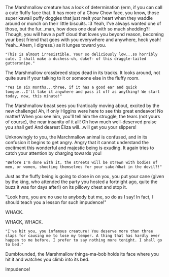 The Marshmallow creature has a look of determination (erm, if you can call a cute fluffy face that. It has more of a Chow Chow face, you know, those super kawaii puffy doggies that just melt your heart when they waddle around or munch on their little biscuits. :3 Yeah, I've always wanted one of those, but the fur...man, how does one deal with so much shedding?! Though, you will have a puff cloud that loves you beyond reason, becoming your best friend that goes with you everywhere and anywhere, heck yeah! Yeah...Ahem, I digress.) as it lunges toward you.

	"This is almost irresistible. Your so deliciously low...so horribly cute. I shall make a duchess-uh, duke?- of this draggle-tailed guttersnipe."

The Marshmallow crossbreed stops dead in its tracks. It looks around, not quite sure if your talking to it or someone else in the fluffy room.

	"Yes in six months...three, if it has a good ear and quick tongue...I'll take it anywhere and pass it off as anything! We start today, now, this minute!"

The Marshmallow beast sees you frantically moving about, excited by the new challenge! Ah, if only Higgins were here to see this great endeavor! No matter! When you see him, you'll tell him the struggle, the tears (not yours of course), the near insanity of it all! Oh how much well-deserved praise you shall get! And dearest Eliza will...will get you your slippers!

Unknowingly to you, the Marchmallow animal is confused, and in its confusion it begins to get angry. Angry that it cannot understand the excitment this wonderful and majestic being is exuding. It again tries to catch your attention by charging towards you!

	"Before I'm done with it, the streets will be strewn with bodies of men, or women, shooting themselves for your sake-What in the devil?!"

Just as the fluffy being is going to close in on you, you put your cane (given by the king, who attended the party you hosted a fortnight ago, quite the buzz it was for days after!) on its pillowy chest and stop it.

"Look here, you are no use to anybody but me, so do as I say! In fact, I should teach you a lesson for such impudence!"

WHACK.

WHACK, WHACK.

	"I've hit you, you infamous creature! You deserve more than three slaps for causing me to lose my temper. A thing that has hardly ever happen to me before. I prefer to say nothing more tonight. I shall go to bed."

Dumbfounded, the Marshmallow thinga-ma-bob holds its face where you hit it and watches you climb into its bed.

Impudence!